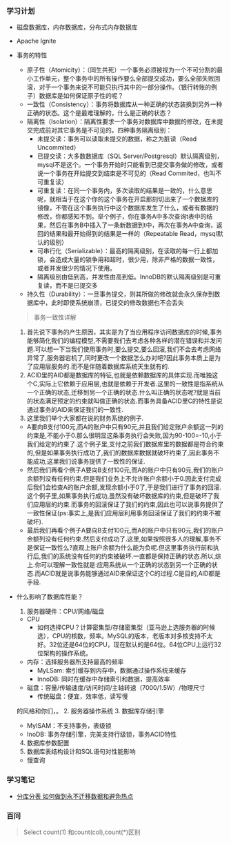 ### 学习计划
* 磁盘数据库，内存数据库，分布式内存数据库
* Apache Ignite

* 事务的特性
  * 原子性（Atomicity）：（同生共死）一个事务必须被视为一个不可分割的最小工作单元，整个事务中的所有操作要么全部提交成功，要么全部失败回滚，对于一个事务来说不可能只执行其中的一部分操作。（银行转账的例子）数据库是如何保证原子性的呢？
  * 一致性（Consistency）：事务将数据库从一种正确的状态装换到另外一种正确的状态。这个是最难理解的，什么是正确的状态？
  * 隔离性（Isolation）：隔离性要求一个事务对数据库中数据的修改，在未提交完成前对其它事务是不可见的。四种事务隔离级别：
    * 未提交读：事务可以读取未提交的数据，称之为脏读（Read Uncommited）
    * 已提交读：大多数数据库（SQL Server/Postgresql）默认隔离级别，mysql不是这个。一个事务开始时只能看到已提交事务做的修改，或者说一个事务在开始提交到结束是不可见的（Read Commited，也叫不可重复读）
    * 可重复读：在同一个事务内，多次读取的结果是一致的，什么意思呢，就相当于在这个你的这个事务在开启那刻切出来了一个数据库的镜像，不管在这个事务执行中这个数据库发生了什么，或者有数据的修改，你都感知不到。举个例子，你在事务A中多次查询t表中的结果，然后在事务B中插入了一条新数据到t中，再次在事务A中查询，返回的结果和最开始得到的结果是一样的（Repeatable Read，mysql默认的级别）
    * 可串行化（Serializable）：最高的隔离级别，在读取的每一行上都加锁，会造成大量的锁争用和超时，很少用，除非严格的数据一致性，或者并发很少的情况下使用。
    * 隔离级别由低到高，并发性由高到低。InnoDB的默认隔离级别是可重复读，而不是已提交多
  * 持久性（Durability）：一旦事务提交，则其所做的修改就会永久保存到数据库中，此时即使系统崩溃，已提交的修改数据也不会丢失
  > 事务一致性详解
  1. 首先说下事务的产生原因，其实是为了当应用程序访问数据库的时候,事务能够简化我们的编程模型,不需要我们去考虑各种各样的潜在错误和并发问题.可以想一下当我们使用事务时,要么提交,要么回滚,我们不会去考虑网络异常了,服务器宕机了,同时更改一个数据怎么办对吧?因此事务本质上是为了应用层服务的.而不是伴随着数据库系统天生就有的.
  2. ACID里的AID都是数据库的特征,也就是依赖数据库的具体实现.而唯独这个C,实际上它依赖于应用层,也就是依赖于开发者.这里的一致性是指系统从一个正确的状态,迁移到另一个正确的状态.什么叫正确的状态呢?就是当前的状态满足预定的约束就叫做正确的状态.而事务具备ACID里C的特性是说通过事务的AID来保证我们的一致性.
  3. 这里我们举个大家都在说的财务系统的例子.
    * A要向B支付100元,而A的账户中只有90元,并且我们给定账户余额这一列的约束是,不能小于0.那么很明显这条事务执行会失败,因为90-100=-10,小于我们给定的约束了.这个例子里,支付之前我们数据库里的数据都是符合约束的,但是如果事务执行成功了,我们的数据库数据就破坏约束了,因此事务不能成功,这里我们说事务提供了一致性的保证.
    * 然后我们再看个例子A要向B支付100元,而A的账户中只有90元,我们的账户余额列没有任何约束.但是我们业务上不允许账户余额小于0.因此支付完成后我们会检查A的账户余额,发现余额小于0了,于是我们进行了事务的回滚.这个例子里,如果事务执行成功,虽然没有破坏数据库的约束,但是破坏了我们应用层的约束.而事务的回滚保证了我们的约束,因此也可以说事务提供了一致性保证(ps:事实上,是我们应用层利用事务回滚保证了我们的约束不被破坏).
    * 最后我们再看个例子A要向B支付100元,而A的账户中只有90元,我们的账户余额列没有任何约束.然后支付成功了.这里,如果按照很多人的理解,事务不是保证一致性么?直观上账户余额为什么能为负呢.但这里事务执行前和执行后,我们的系统没有任何的约束被破坏.一直都是保持正确的状态.所以,综上.你可以理解一致性就是:应用系统从一个正确的状态到另一个正确的状态.而ACID就是说事务能够通过AID来保证这个C的过程.C是目的,AID都是手段.

* 什么影响了数据库性能？
  1. 服务器硬件：CPU/网络/磁盘
    * CPU
        * 如何选择CPU？计算密集型/存储密集型（亚马逊上选服务器的时候选），CPU的核数，频率。MySQL的版本，老版本对多核支持不太好。32位还是64位的CPU，现在默认的是64位。64位CPU上运行32位架构的操作系统。
    * 内存：选择服务器所支持最高的频率
        * MyLSam: 索引缓存到内存中，数据通过操作系统来缓存
        * InnoDB: 同时在缓存中存储索引和数据，提高效率
    * 磁盘：容量/传输速度/访问时间/主轴转速（7000/1.5W）/物理尺寸
        * 传统磁盘：便宜，效率低，读写慢

    的风格和你们，。
  2. 服务器操作系统
  3. 数据库存储引擎
    * MyISAM：不支持事务，表级锁
    * InoDB: 事务存储引擎，完美支持行级锁，事务ACID特性
  4. 数据库参数配置
  5. 数据库表结构设计和SQL语句对性能影响
    * 慢查询

### 学习笔记
* [分库分表 如何做到永不迁移数据和避免热点](https://github.com/zhonghuasheng/Tutorial/wiki/%E5%88%86%E5%BA%93%E5%88%86%E8%A1%A8-%E5%A6%82%E4%BD%95%E5%81%9A%E5%88%B0%E6%B0%B8%E4%B8%8D%E8%BF%81%E7%A7%BB%E6%95%B0%E6%8D%AE%E5%92%8C%E9%81%BF%E5%85%8D%E7%83%AD%E7%82%B9)

### 百问
> Select count(1) 和count(col),count(*)区别